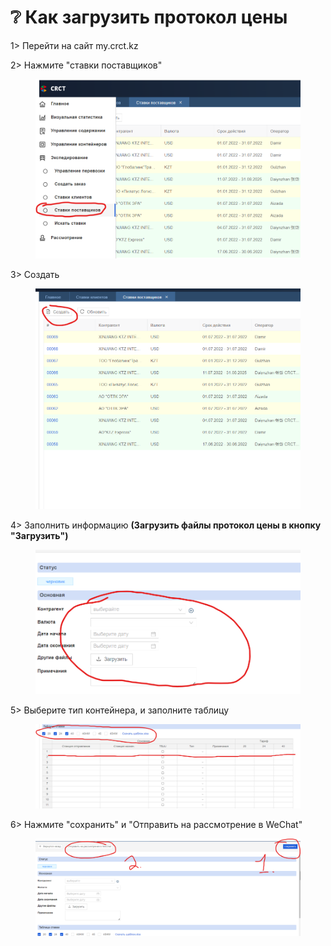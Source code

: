 # ❔ Как загрузить протокол цены

1> Перейти на сайт my.crct.kz

2> Нажмите "ставки поставщиков"

<figure><img src=".gitbook/assets/image (5).png" alt=""><figcaption></figcaption></figure>

3> Создать

<figure><img src=".gitbook/assets/image (10).png" alt=""><figcaption></figcaption></figure>

4> Заполнить информацию **(Загрузить файлы протокол цены в кнопку "Загрузить")**

<figure><img src=".gitbook/assets/image (2).png" alt=""><figcaption></figcaption></figure>

5> Выберите тип контейнера, и заполните таблицу

&#x20;

<figure><img src=".gitbook/assets/image (13).png" alt=""><figcaption></figcaption></figure>

6> Нажмите "сохранить" и "Отправить на рассмотрение в WeChat"

&#x20;

<figure><img src=".gitbook/assets/image (7).png" alt=""><figcaption></figcaption></figure>
